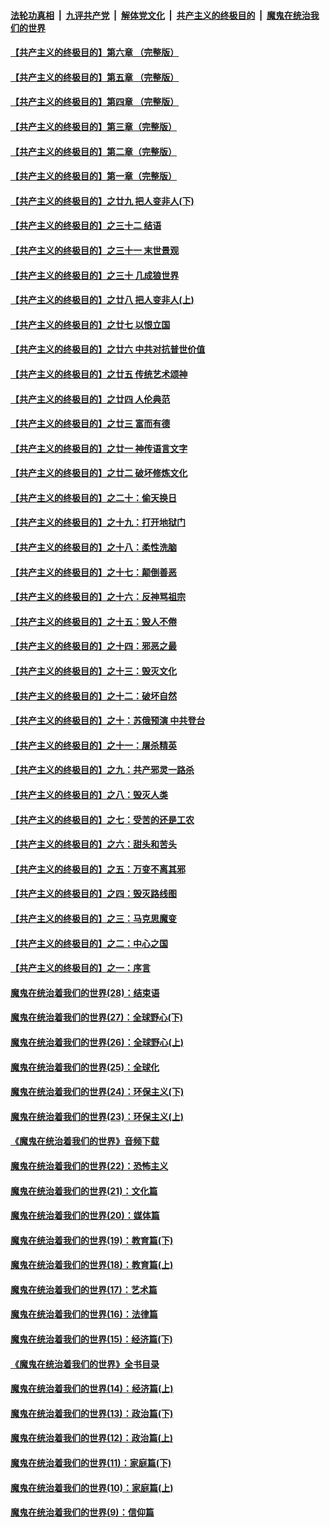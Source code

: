 ####  [法轮功真相](../../../../basic/blob/master/README.md?t=04162330) &nbsp;|&nbsp; [九评共产党](../../../../9ping.md/blob/master/README.md?t=04162330) &nbsp;|&nbsp; [解体党文化](../../../../jtdwh.md/blob/master/README.md?t=04162330)  &nbsp;|&nbsp; [共产主义的终极目的](../../../../gczydzjmd.md/blob/master/README.md?t=04162330) &nbsp;|&nbsp; [魔鬼在统治我们的世界](../../../../mgztzwmdsj.md/blob/master/README.md?t=04162330) 

#### [【共产主义的终极目的】第六章 （完整版）](../pages/nsc422/n11428913.md?t=04162330) 

#### [【共产主义的终极目的】第五章 （完整版）](../pages/nsc422/n11428912.md?t=04162330) 

#### [【共产主义的终极目的】第四章 （完整版）](../pages/nsc422/n11428907.md?t=04162330) 

#### [【共产主义的终极目的】第三章（完整版）](../pages/nsc422/n11428848.md?t=04162330) 

#### [【共产主义的终极目的】第二章（完整版）](../pages/nsc422/n11428831.md?t=04162330) 

#### [【共产主义的终极目的】第一章（完整版）](../pages/nsc422/n11417651.md?t=04162330) 

#### [【共产主义的终极目的】之廿九 把人变非人(下)](../pages/nsc422/n11344140.md?t=04162330) 

#### [【共产主义的终极目的】之三十二 结语](../pages/nsc422/n11360535.md?t=04162330) 

#### [【共产主义的终极目的】之三十一 末世景观](../pages/nsc422/n11351129.md?t=04162330) 

#### [【共产主义的终极目的】之三十 几成狼世界](../pages/nsc422/n11348280.md?t=04162330) 

#### [【共产主义的终极目的】之廿八 把人变非人(上)](../pages/nsc422/n11340492.md?t=04162330) 

#### [【共产主义的终极目的】之廿七 以恨立国](../pages/nsc422/n11336944.md?t=04162330) 

#### [【共产主义的终极目的】之廿六 中共对抗普世价值](../pages/nsc422/n11324785.md?t=04162330) 

#### [【共产主义的终极目的】之廿五 传统艺术颂神](../pages/nsc422/n11296396.md?t=04162330) 

#### [【共产主义的终极目的】之廿四 人伦典范](../pages/nsc422/n11296397.md?t=04162330) 

#### [【共产主义的终极目的】之廿三 富而有德](../pages/nsc422/n11283598.md?t=04162330) 

#### [【共产主义的终极目的】之廿一 神传语言文字](../pages/nsc422/n11263265.md?t=04162330) 

#### [【共产主义的终极目的】之廿二 破坏修炼文化](../pages/nsc422/n11245728.md?t=04162330) 

#### [【共产主义的终极目的】之二十：偷天换日](../pages/nsc422/n11238846.md?t=04162330) 

#### [【共产主义的终极目的】之十九：打开地狱门](../pages/nsc422/n11206376.md?t=04162330) 

#### [【共产主义的终极目的】之十八：柔性洗脑](../pages/nsc422/n11199994.md?t=04162330) 

#### [【共产主义的终极目的】之十七：颠倒善恶](../pages/nsc422/n11179782.md?t=04162330) 

#### [【共产主义的终极目的】之十六：反神骂祖宗](../pages/nsc422/n11166798.md?t=04162330) 

#### [【共产主义的终极目的】之十五：毁人不倦](../pages/nsc422/n11166792.md?t=04162330) 

#### [【共产主义的终极目的】之十四：邪恶之最](../pages/nsc422/n11150249.md?t=04162330) 

#### [【共产主义的终极目的】之十三：毁灭文化](../pages/nsc422/n11135227.md?t=04162330) 

#### [【共产主义的终极目的】之十二：破坏自然](../pages/nsc422/n11135214.md?t=04162330) 

#### [【共产主义的终极目的】之十：苏俄预演 中共登台](../pages/nsc422/n11118424.md?t=04162330) 

#### [【共产主义的终极目的】之十一：屠杀精英](../pages/nsc422/n11118442.md?t=04162330) 

#### [【共产主义的终极目的】之九：共产邪灵一路杀](../pages/nsc422/n11114139.md?t=04162330) 

#### [【共产主义的终极目的】之八：毁灭人类](../pages/nsc422/n11108503.md?t=04162330) 

#### [【共产主义的终极目的】之七：受苦的还是工农](../pages/nsc422/n11101809.md?t=04162330) 

#### [【共产主义的终极目的】之六：甜头和苦头](../pages/nsc422/n11096971.md?t=04162330) 

#### [【共产主义的终极目的】之五：万变不离其邪](../pages/nsc422/n11091285.md?t=04162330) 

#### [【共产主义的终极目的】之四：毁灭路线图](../pages/nsc422/n11086284.md?t=04162330) 

#### [【共产主义的终极目的】之三：马克思魔变](../pages/nsc422/n11061941.md?t=04162330) 

#### [【共产主义的终极目的】之二：中心之国](../pages/nsc422/n11047728.md?t=04162330) 

#### [【共产主义的终极目的】之一：序言](../pages/nsc422/n11086077.md?t=04162330) 

#### [魔鬼在统治着我们的世界(28)：结束语](../pages/nsc422/n10936246.md?t=04162330) 

#### [魔鬼在统治着我们的世界(27)：全球野心(下)](../pages/nsc422/n10928319.md?t=04162330) 

#### [魔鬼在统治着我们的世界(26)：全球野心(上)](../pages/nsc422/n10900318.md?t=04162330) 

#### [魔鬼在统治着我们的世界(25)：全球化](../pages/nsc422/n10788205.md?t=04162330) 

#### [魔鬼在统治着我们的世界(24)：环保主义(下)](../pages/nsc422/n10695307.md?t=04162330) 

#### [魔鬼在统治着我们的世界(23)：环保主义(上)](../pages/nsc422/n10688613.md?t=04162330) 

#### [《魔鬼在统治着我们的世界》音频下载](../pages/nsc422/n10635553.md?t=04162330) 

#### [魔鬼在统治着我们的世界(22)：恐怖主义](../pages/nsc422/n10614727.md?t=04162330) 

#### [魔鬼在统治着我们的世界(21)：文化篇](../pages/nsc422/n10597706.md?t=04162330) 

#### [魔鬼在统治着我们的世界(20)：媒体篇](../pages/nsc422/n10586579.md?t=04162330) 

#### [魔鬼在统治着我们的世界(19)：教育篇(下)](../pages/nsc422/n10564808.md?t=04162330) 

#### [魔鬼在统治着我们的世界(18)：教育篇(上)](../pages/nsc422/n10526970.md?t=04162330) 

#### [魔鬼在统治着我们的世界(17)：艺术篇](../pages/nsc422/n10499093.md?t=04162330) 

#### [魔鬼在统治着我们的世界(16)：法律篇](../pages/nsc422/n10485969.md?t=04162330) 

#### [魔鬼在统治着我们的世界(15)：经济篇(下)](../pages/nsc422/n10469975.md?t=04162330) 

#### [《魔鬼在统治着我们的世界》全书目录](../pages/nsc422/n10464261.md?t=04162330) 

#### [魔鬼在统治着我们的世界(14)：经济篇(上)](../pages/nsc422/n10457370.md?t=04162330) 

#### [魔鬼在统治着我们的世界(13)：政治篇(下)](../pages/nsc422/n10448270.md?t=04162330) 

#### [魔鬼在统治着我们的世界(12)：政治篇(上)](../pages/nsc422/n10444576.md?t=04162330) 

#### [魔鬼在统治着我们的世界(11)：家庭篇(下)](../pages/nsc422/n10440961.md?t=04162330) 

#### [魔鬼在统治着我们的世界(10)：家庭篇(上)](../pages/nsc422/n10435448.md?t=04162330) 

#### [魔鬼在统治着我们的世界(9)：信仰篇](../pages/nsc422/n10432159.md?t=04162330) 

